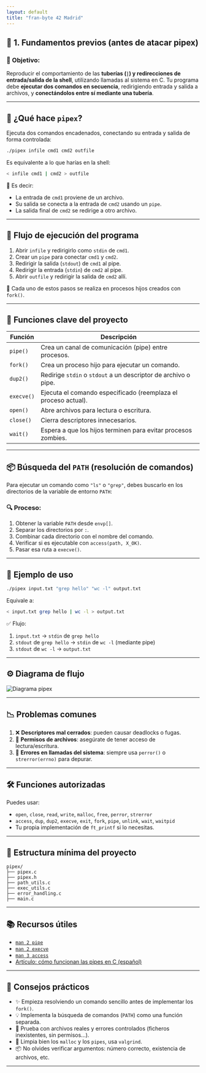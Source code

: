 ```yaml
---
layout: default
title: "fran-byte 42 Madrid"
---
```


## 🔹 1. Fundamentos previos (antes de atacar pipex)

### 📌 Objetivo:

Reproducir el comportamiento de las **tuberías (`|`) y redirecciones de entrada/salida de la shell**, utilizando llamadas al sistema en C. Tu programa debe **ejecutar dos comandos en secuencia**, redirigiendo entrada y salida a archivos, y **conectándolos entre sí mediante una tubería**.

---

## 🔧 ¿Qué hace `pipex`?

Ejecuta dos comandos encadenados, conectando su entrada y salida de forma controlada:

```bash
./pipex infile cmd1 cmd2 outfile
````

Es equivalente a lo que harías en la shell:

```bash
< infile cmd1 | cmd2 > outfile
```

📌 Es decir:

* La entrada de `cmd1` proviene de un archivo.
* Su salida se conecta a la entrada de `cmd2` usando un `pipe`.
* La salida final de `cmd2` se redirige a otro archivo.

---

## 🔁 Flujo de ejecución del programa

1. Abrir `infile` y redirigirlo como `stdin` de `cmd1`.
2. Crear un `pipe` para conectar `cmd1` y `cmd2`.
3. Redirigir la salida (`stdout`) de `cmd1` al pipe.
4. Redirigir la entrada (`stdin`) de `cmd2` al pipe.
5. Abrir `outfile` y redirigir la salida de `cmd2` allí.

📌 Cada uno de estos pasos se realiza en procesos hijos creados con `fork()`.

---

## 🧠 Funciones clave del proyecto

| Función    | Descripción                                                    |
| ---------- | -------------------------------------------------------------- |
| `pipe()`   | Crea un canal de comunicación (pipe) entre procesos.           |
| `fork()`   | Crea un proceso hijo para ejecutar un comando.                 |
| `dup2()`   | Redirige `stdin` o `stdout` a un descriptor de archivo o pipe. |
| `execve()` | Ejecuta el comando especificado (reemplaza el proceso actual). |
| `open()`   | Abre archivos para lectura o escritura.                        |
| `close()`  | Cierra descriptores innecesarios.                              |
| `wait()`   | Espera a que los hijos terminen para evitar procesos zombies.  |

---

## 📦 Búsqueda del `PATH` (resolución de comandos)

Para ejecutar un comando como `"ls"` o `"grep"`, debes buscarlo en los directorios de la variable de entorno `PATH`:

### 🔍 Proceso:

1. Obtener la variable `PATH` desde `envp[]`.
2. Separar los directorios por `:`.
3. Combinar cada directorio con el nombre del comando.
4. Verificar si es ejecutable con `access(path, X_OK)`.
5. Pasar esa ruta a `execve()`.

---

## 🧪 Ejemplo de uso

```bash
./pipex input.txt "grep hello" "wc -l" output.txt
```

Equivale a:

```bash
< input.txt grep hello | wc -l > output.txt
```

✅ Flujo:

1. `input.txt` → `stdin` de `grep hello`
2. `stdout` de `grep hello` → `stdin` de `wc -l` (mediante pipe)
3. `stdout` de `wc -l` → `output.txt`

---

## ⚙️ Diagrama de flujo

![Diagrama pipex](../../img/milestone_2/pipex_flujo.png)

---

## 📉 Problemas comunes

1. ❌ **Descriptores mal cerrados**: pueden causar deadlocks o fugas.
2. 🔐 **Permisos de archivos**: asegúrate de tener acceso de lectura/escritura.
3. 🚫 **Errores en llamadas del sistema**: siempre usa `perror()` o `strerror(errno)` para depurar.

---

## 🛠️ Funciones autorizadas

Puedes usar:

* `open`, `close`, `read`, `write`, `malloc`, `free`, `perror`, `strerror`
* `access`, `dup`, `dup2`, `execve`, `exit`, `fork`, `pipe`, `unlink`, `wait`, `waitpid`
* Tu propia implementación de `ft_printf` si lo necesitas.

---

## 🧱 Estructura mínima del proyecto

```
pipex/
├── pipex.c
├── pipex.h
├── path_utils.c
├── exec_utils.c
├── error_handling.c
├── main.c
```

---

## 📚 Recursos útiles

* [`man 2 pipe`](https://man7.org/linux/man-pages/man2/pipe.2.html)
* [`man 2 execve`](https://man7.org/linux/man-pages/man2/execve.2.html)
* [`man 3 access`](https://man7.org/linux/man-pages/man3/access.3p.html)
* [Artículo: cómo funcionan las pipes en C (español)](https://www.cs.buap.mx/~hilario_sm/slide/SO-1/Pipe.pdf)

---

## 🧠 Consejos prácticos

* ✨ Empieza resolviendo un comando sencillo antes de implementar los `fork()`.
* 💡 Implementa la búsqueda de comandos (`PATH`) como una función separada.
* 🧪 Prueba con archivos reales y errores controlados (ficheros inexistentes, sin permisos...).
* 🧼 Limpia bien los `malloc` y los `pipes`, usa `valgrind`.
* 📦 No olvides verificar argumentos: número correcto, existencia de archivos, etc.

---
